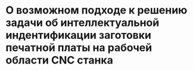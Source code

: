 # О возможном подходе к решению задачи об интеллектуальной индентификации заготовки печатной платы на рабочей области CNC станка